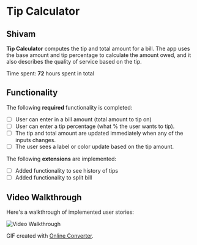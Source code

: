 # Tip Calculator 

## Shivam

**Tip Calculator** computes the tip and total amount for a bill. The app uses the base amount and tip percentage to calculate the amount owed, and it also describes the quality of service based on the tip.

Time spent: **72** hours spent in total

## Functionality 

The following **required** functionality is completed:

* [ ] User can enter in a bill amount (total amount to tip on)
* [ ] User can enter a tip percentage (what % the user wants to tip).
* [ ] The tip and total amount are updated immediately when any of the inputs changes.
* [ ] The user sees a label or color update based on the tip amount. 

The following **extensions** are implemented:

* [ ] Added functionality to see history of tips
* [ ] Added functionality to split bill

## Video Walkthrough

Here's a walkthrough of implemented user stories:

<img src='https://imgur.com/FGlwfbB.gif' title='Video Walkthrough' width='' alt='Video Walkthrough' />

GIF created with [Online Converter](https://www.onlineconverter.com/).
